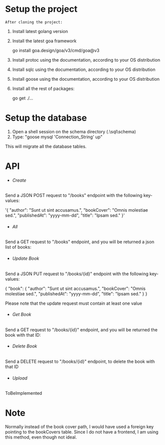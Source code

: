 
# Setup the project

    After cloning the project:

1. Install latest golang version
2. Install the latest goa framework

   go install goa.design/goa/v3/cmd/goa@v3
3. Install protoc using the documentation, according to your OS distribution
4. Install sqlc using the documentation, according to your OS distribution
5. Install goose using the documentation, according to your OS distribution
6. Install all the rest of packages:

   go get ./...

# Setup the database

1. Open a shell session on the schema directory (.\\sql\schema\)
2. Type: "goose mysql 'Connection_String' up"

This will  migrate all the database tables.

# API

- ###### Create

Send a JSON POST request to  "/books" endpoint with the following key-values:

'{
      "author": "Sunt ut sint accusamus.",
      "bookCover": "Omnis molestiae sed.",
      "publishedAt": "yyyy-mm-dd",
      "title": "Ipsam sed."
   }'

- ###### All

Send a GET request to "/books" endpoint, and you will be returned a json list of books:

- ###### Update Book

Send a JSON PUT request to  "/books/{id}" endpoint with the following key-values:

{
  "book": {
      "author": "Sunt ut sint accusamus.",
      "bookCover": "Omnis molestiae sed.",
      "publishedAt": "yyyy-mm-dd",
      "title": "Ipsam sed."
  }
}

Please note that the update request must contain at least one value

- ###### Get Book

Send a GET request to "/books/{id}" endpoint, and you will be returned the book with that ID:

- ###### Delete Book

Send a DELETE request to "/books/{id}" endpoint, to delete the book with that ID

- ###### Upload

ToBeImplemented

# Note

Normally instead of the book cover path, I would have used a foreign key pointing to the bookCovers table. Since I do not have a frontend, I am using this method, even though not ideal.
